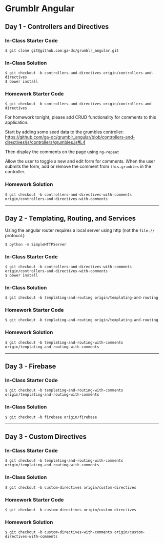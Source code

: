 # Grumblr Angular

## Day 1 - Controllers and Directives

### In-Class Starter Code

    $ git clone git@github.com:ga-dc/grumblr_angular.git

### In-Class Solution

    $ git checkout -b controllers-and-directives origin/controllers-and-directives
    $ bower install

### Homework Starter Code

    $ git checkout -b controllers-and-directives origin/controllers-and-directives

For homework tonight, please add CRUD functionality for comments to this application.

Start by adding some seed data to the grumbles controller: https://github.com/ga-dc/grumblr_angular/blob/controllers-and-directives/js/controllers/grumbles.js#L4

Then display the comments on the page using `ng-repeat`

Allow the user to toggle a new and edit form for comments. When the user submits the form, add or remove the comment from `this.grumbles`
in the controller.

### Homework Solution

    $ git checkout -b controllers-and-directives-with-comments origin/controllers-and-directives-with-comments

---

## Day 2 - Templating, Routing, and Services

Using the angular router requires a local server using http (not the `file://` protocol.)

    $ python -m SimpleHTTPServer

### In-Class Starter Code

    $ git checkout -b controllers-and-directives-with-comments origin/controllers-and-directives-with-comments
    $ bower install

### In-Class Solution

    $ git checkout -b templating-and-routing origin/templating-and-routing

### Homework Starter Code

    $ git checkout -b templating-and-routing origin/templating-and-routing

### Homework Solution

    $ git checkout -b templating-and-routing-with-comments origin/templating-and-routing-with-comments

---

## Day 3 - Firebase

### In-Class Starter Code

    $ git checkout -b templating-and-routing-with-comments origin/templating-and-routing-with-comments

### In-Class Solution

    $ git checkout -b firebase origin/firebase

---

## Day 3 - Custom Directives

### In-Class Starter Code

    $ git checkout -b templating-and-routing-with-comments origin/templating-and-routing-with-comments

### In-Class Solution

    $ git checkout -b custom-directives origin/custom-directives

### Homework Starter Code

    $ git checkout -b custom-directives origin/custom-directives

### Homework Solution

    $ git checkout -b custom-directives-with-comments origin/custom-directives-with-comments
